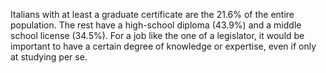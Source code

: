 Italians with at least a graduate certificate are the 21.6% of the entire population. The rest have a high-school diploma (43.9%) and a middle school license (34.5%). For a job like the one of a legislator, it would be important to have a certain degree of knowledge or expertise, even if only at studying per se. 